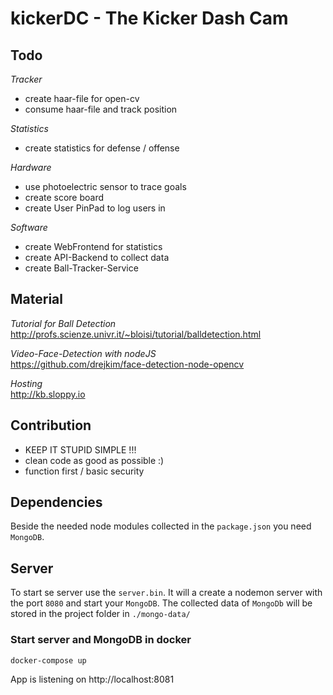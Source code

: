 # kickerDC - The Kicker Dash Cam


## Todo

*Tracker*  
- create haar-file for open-cv
- consume haar-file and track position

*Statistics*    
- create statistics for defense / offense

*Hardware*
- use photoelectric sensor to trace goals
- create score board
- create User PinPad to log users in

*Software*
- create WebFrontend for statistics
- create API-Backend to collect data
- create Ball-Tracker-Service



## Material

*Tutorial for Ball Detection*    
http://profs.scienze.univr.it/~bloisi/tutorial/balldetection.html

*Video-Face-Detection with nodeJS*    
https://github.com/drejkim/face-detection-node-opencv

*Hosting*  
http://kb.sloppy.io

## Contribution

- KEEP IT STUPID SIMPLE !!!
- clean code as good as possible :)
- function first / basic security

## Dependencies

Beside the needed node modules collected in the `package.json` you need `MongoDB`.

## Server

To start se server use the `server.bin`. It will a create a nodemon server with the port `8080` and start your `MongoDB`. The collected data of `MongoDb` will be stored in the project folder in `./mongo-data/`

### Start server and MongoDB in docker
```bash
docker-compose up
```
App is listening on http://localhost:8081

